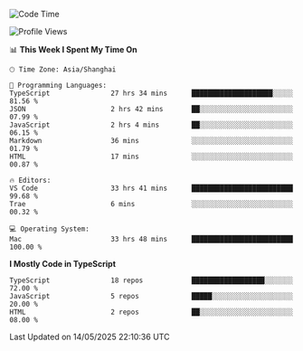 <!--START_SECTION:waka-->
![Code Time](http://img.shields.io/badge/Code%20Time-7%2C712%20hrs%2054%20mins-blue)

![Profile Views](http://img.shields.io/badge/Profile%20Views-0-blue)

📊 **This Week I Spent My Time On** 

```text
🕑︎ Time Zone: Asia/Shanghai

💬 Programming Languages: 
TypeScript               27 hrs 34 mins      ████████████████████░░░░░   81.56 % 
JSON                     2 hrs 42 mins       ██░░░░░░░░░░░░░░░░░░░░░░░   07.99 % 
JavaScript               2 hrs 4 mins        ██░░░░░░░░░░░░░░░░░░░░░░░   06.15 % 
Markdown                 36 mins             ░░░░░░░░░░░░░░░░░░░░░░░░░   01.79 % 
HTML                     17 mins             ░░░░░░░░░░░░░░░░░░░░░░░░░   00.87 % 

🔥 Editors: 
VS Code                  33 hrs 41 mins      █████████████████████████   99.68 % 
Trae                     6 mins              ░░░░░░░░░░░░░░░░░░░░░░░░░   00.32 % 

💻 Operating System: 
Mac                      33 hrs 48 mins      █████████████████████████   100.00 % 
```

**I Mostly Code in TypeScript** 

```text
TypeScript               18 repos            ██████████████████░░░░░░░   72.00 % 
JavaScript               5 repos             █████░░░░░░░░░░░░░░░░░░░░   20.00 % 
HTML                     2 repos             ██░░░░░░░░░░░░░░░░░░░░░░░   08.00 % 
```




 Last Updated on 14/05/2025 22:10:36 UTC
<!--END_SECTION:waka-->
